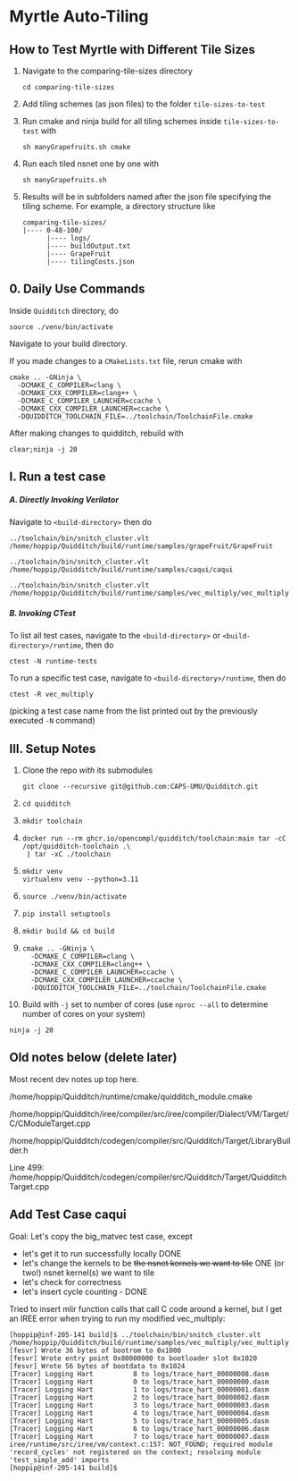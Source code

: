 # Myrtle Auto-Tiling



## How to Test Myrtle with Different Tile Sizes

1. Navigate to the comparing-tile-sizes directory
   ```
   cd comparing-tile-sizes
   ```

2. Add tiling schemes (as json files) to the folder `tile-sizes-to-test`

3. Run cmake and ninja build for all tiling schemes inside `tile-sizes-to-test` with
   ```
   sh manyGrapefruits.sh cmake
   ```

4. Run each tiled nsnet one by one with
   ```
   sh manyGrapefruits.sh
   ```

5. Results will be in subfolders named after the json file specifying the tiling scheme. For example, a directory structure like
   ```
   comparing-tile-sizes/
   |---- 0-48-100/
         |---- logs/
         |---- buildOutput.txt
         |---- GrapeFruit
         |---- tilingCosts.json
   ```

## 0. Daily Use Commands

Inside `Quidditch` directory, do

```
source ./venv/bin/activate
```
Navigate to your build directory.

If you made changes to a `CMakeLists.txt` file, rerun cmake with
```
cmake .. -GNinja \
  -DCMAKE_C_COMPILER=clang \
  -DCMAKE_CXX_COMPILER=clang++ \
  -DCMAKE_C_COMPILER_LAUNCHER=ccache \
  -DCMAKE_CXX_COMPILER_LAUNCHER=ccache \
  -DQUIDDITCH_TOOLCHAIN_FILE=../toolchain/ToolchainFile.cmake
```

After making changes to quidditch, rebuild with 

```
clear;ninja -j 20
```

 ## I. Run a test case

##### A. Directly Invoking Verilator

Navigate to `<build-directory>` then do

```
../toolchain/bin/snitch_cluster.vlt /home/hoppip/Quidditch/build/runtime/samples/grapeFruit/GrapeFruit
```

```
../toolchain/bin/snitch_cluster.vlt /home/hoppip/Quidditch/build/runtime/samples/caqui/caqui
```

```
../toolchain/bin/snitch_cluster.vlt /home/hoppip/Quidditch/build/runtime/samples/vec_multiply/vec_multiply
```

##### B. Invoking CTest

To list all test cases, navigate to the `<build-directory>` or `<build-directory>/runtime`, then do

```
ctest -N runtime-tests
```

To run a specific test case, navigate to `<build-directory>/runtime`, then do

```
ctest -R vec_multiply
```

(picking a test case name from the list printed out by the previously executed `-N` command)

## III. Setup Notes 

1. Clone the repo *with* its submodules

   ```
   git clone --recursive git@github.com:CAPS-UMU/Quidditch.git
   ```

2. ```
   cd quidditch
   ```

3. ```
   mkdir toolchain
   ```

4. ```
   docker run --rm ghcr.io/opencompl/quidditch/toolchain:main tar -cC /opt/quidditch-toolchain .\
    | tar -xC ./toolchain
   ```

5. ```
   mkdir venv
   virtualenv venv --python=3.11
   ```

6. ```
   source ./venv/bin/activate
   ```

7. ```
   pip install setuptools
   ```

8. ```
   mkdir build && cd build
   ```

9. ```
   cmake .. -GNinja \
     -DCMAKE_C_COMPILER=clang \
     -DCMAKE_CXX_COMPILER=clang++ \
     -DCMAKE_C_COMPILER_LAUNCHER=ccache \
     -DCMAKE_CXX_COMPILER_LAUNCHER=ccache \
     -DQUIDDITCH_TOOLCHAIN_FILE=../toolchain/ToolchainFile.cmake
   ```

10. Build with `-j` set to number of cores (use `nproc --all` to determine number of cores on your system)

   ```
ninja -j 20
   ```

## Old notes below (delete later)

Most recent dev notes up top here.

/home/hoppip/Quidditch/runtime/cmake/quidditch_module.cmake

/home/hoppip/Quidditch/iree/compiler/src/iree/compiler/Dialect/VM/Target/C/CModuleTarget.cpp

/home/hoppip/Quidditch/codegen/compiler/src/Quidditch/Target/LibraryBuilder.h

Line 499: /home/hoppip/Quidditch/codegen/compiler/src/Quidditch/Target/QuidditchTarget.cpp

## Add Test Case caqui

Goal: Let's copy the big_matvec test case, except 

- let's get it to run successfully locally DONE
- let's change the kernels to be ~~the nsnet kernels we want to tile~~ ONE (or two!) nsnet kernel(s) we want to tile
- let's check for correctness
- let's insert cycle counting - DONE

Tried to insert mlir function calls that call C code around a kernel, but I get an IREE error when trying to run my modified vec_multiply:

```
[hoppip@inf-205-141 build]$ ../toolchain/bin/snitch_cluster.vlt /home/hoppip/Quidditch/build/runtime/samples/vec_multiply/vec_multiply
[fesvr] Wrote 36 bytes of bootrom to 0x1000
[fesvr] Wrote entry point 0x80000000 to bootloader slot 0x1020
[fesvr] Wrote 56 bytes of bootdata to 0x1024
[Tracer] Logging Hart          8 to logs/trace_hart_00000008.dasm
[Tracer] Logging Hart          0 to logs/trace_hart_00000000.dasm
[Tracer] Logging Hart          1 to logs/trace_hart_00000001.dasm
[Tracer] Logging Hart          2 to logs/trace_hart_00000002.dasm
[Tracer] Logging Hart          3 to logs/trace_hart_00000003.dasm
[Tracer] Logging Hart          4 to logs/trace_hart_00000004.dasm
[Tracer] Logging Hart          5 to logs/trace_hart_00000005.dasm
[Tracer] Logging Hart          6 to logs/trace_hart_00000006.dasm
[Tracer] Logging Hart          7 to logs/trace_hart_00000007.dasm
iree/runtime/src/iree/vm/context.c:157: NOT_FOUND; required module 'record_cycles' not registered on the context; resolving module 'test_simple_add' imports
[hoppip@inf-205-141 build]$ 
```

